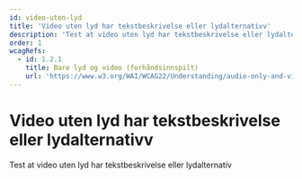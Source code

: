 ```yaml
---
id: video-uten-lyd
title: 'Video uten lyd har tekstbeskrivelse eller lydalternativv'
description: 'Test at video uten lyd har tekstbeskrivelse eller lydalternativ'
order: 1
wcagRefs:
  - id: 1.2.1
    title: Bare lyd og video (forhåndsinnspilt)
    url: 'https://www.w3.org/WAI/WCAG22/Understanding/audio-only-and-video-only-prerecorded'
---
```


# Video uten lyd har tekstbeskrivelse eller lydalternativv

Test at video uten lyd har tekstbeskrivelse eller lydalternativ

